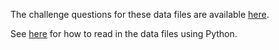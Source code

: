 The challenge questions for these data files are available [here](https://docs.google.com/document/d/10jAEC5URSWgf7-zPtmMqWTj3hqNL-q5ghXz6_2VnDGA/edit#). 

See [here](https://github.com/pbeens/CS-Challenge-Data-Files/blob/master/Python%20Stub.py) for how to read in the data files using Python. 